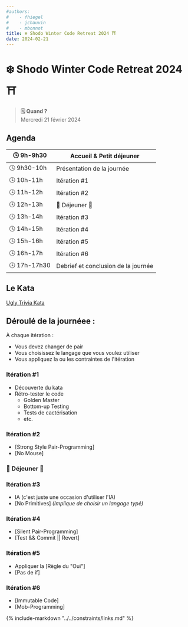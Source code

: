 ```yaml
---
#authors: 
#    - fhiegel
#    - jchauvin
#    - mbonnot
title: ❄️ Shodo Winter Code Retreat 2024 ⛩️
date: 2024-02-21
---
```

# ❄️ Shodo Winter Code Retreat 2024 ⛩️

> **🗓️ Quand ?** <br> Mercredi 21 février 2024
>
<!-- > **📍Où ?** <br> A "L'Atelier" à la Cantine Numérique -->
<!-- more -->
## Agenda

| 🕓 9h-9h30   | Accueil & Petit déjeuner            |
|--------------|-------------------------------------|
| 🕓 9h30-10h  | Présentation de la journée          |
| 🕓 10h-11h   | Itération \#1                       |
| 🕓 11h-12h   | Itération \#2                       |
| 🕓 12h-13h   | 🍕 Déjeuner 🍕                      |
| 🕓 13h-14h   | Itération \#3                       |
| 🕓 14h-15h   | Itération \#4                       |
| 🕓 15h-16h   | Itération \#5                       |
| 🕓 16h-17h   | Itération \#6                       |
| 🕓 17h-17h30 | Debrief et conclusion de la journée |

## Le Kata

[Ugly Trivia Kata](/code-retreat/katas/ugly-trivia/)

## Déroulé de la journéee :

À chaque itération :

- Vous devez changer de pair
- Vous choisissez le langage que vous voulez utiliser
- Vous appliquez la ou les contraintes de l'itération

### Itération \#1

- Découverte du kata
- Rétro-tester le code 
    - Golden Master
    - Bottom-up Testing
    - Tests de cactérisation
    - etc.

### Itération \#2

- [Strong Style Pair-Programming]
- [No Mouse]

### 🍕 Déjeuner 🍕


### Itération \#3

- IA (c'est juste une occasion d'utiliser l'IA)
- [No Primitives] _(Implique de choisir un langage typé)_

### Itération \#4

- [Silent Pair-Programming]
- [Test && Commit || Revert]

### Itération \#5

- Appliquer la [Règle du "Oui"]
- [Pas de if]


### Itération \#6

- [Immutable Code]
- [Mob-Programming]


{% include-markdown "../../constraints/links.md" %}